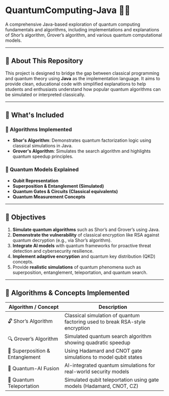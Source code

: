# QuantumComputing-Java 🚀🔬

A comprehensive Java-based exploration of quantum computing fundamentals and algorithms, including implementations and explanations of Shor’s algorithm, Grover’s algorithm, and various quantum computational models.

---

## 🧠 About This Repository

This project is designed to bridge the gap between classical programming and quantum theory using **Java** as the implementation language. It aims to provide clean, educational code with simplified explanations to help students and enthusiasts understand how popular quantum algorithms can be simulated or interpreted classically.

---

## 📌 What's Included

### 📐 Algorithms Implemented
- **Shor's Algorithm**: Demonstrates quantum factorization logic using classical simulations in Java.
- **Grover's Algorithm**: Simulates the search algorithm and highlights quantum speedup principles.

### 🧰 Quantum Models Explained
- **Qubit Representation**
- **Superposition & Entanglement (Simulated)**
- **Quantum Gates & Circuits (Classical equivalents)**
- **Quantum Measurement Concepts**

---



## 🎯 Objectives

1. **Simulate quantum algorithms** such as Shor’s and Grover’s using Java.
2. **Demonstrate the vulnerability** of classical encryption like RSA against quantum decryption (e.g., via Shor’s algorithm).
3. **Integrate AI models** with quantum frameworks for proactive threat detection and cybersecurity resilience.
4. **Implement adaptive encryption** and quantum key distribution (QKD) concepts.
5. Provide **realistic simulations** of quantum phenomena such as superposition, entanglement, teleportation, and quantum search.

---

## 🧪 Algorithms & Concepts Implemented

| Algorithm / Concept        | Description                                                                 |
|----------------------------|-----------------------------------------------------------------------------|
| 🔓 Shor’s Algorithm         | Classical simulation of quantum factoring used to break RSA-style encryption |
| 🔍 Grover’s Algorithm       | Simulated quantum search algorithm showing quadratic speedup                 |
| 🔁 Superposition & Entanglement | Using Hadamard and CNOT gate simulations to model qubit states             |
| 🧠 Quantum-AI Fusion        | AI-integrated quantum simulations for real-world security models            |
| 📡 Quantum Teleportation    | Simulated qubit teleportation using gate models (Hadamard, CNOT, CZ)        |


